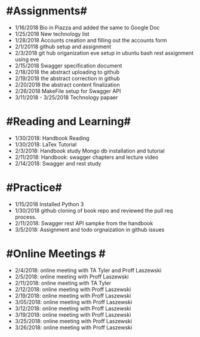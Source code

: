 #Assignments#
==
* 1/16/2018 Bio in Piazza and added the same to Google Doc
* 1/25/2018 New technology list
* 1/28/2018 Accounts creation and filling out the accounts form
* 2/1/20118 github setup and assignment
* 2/3/2018 
      git hub origanization
      eve setup in ubuntu bash
      rest assignment using eve
 * 2/15/2018 Swagger specification document
 * 2/18/2018 the abstract uploading to github
* 2/19/2018 the abstract correction in github
* 2/20/2018 the abstract content finalization
* 2/26/2018 MakeFile setup for Swagger API
* 3/11/2018 - 3/25/2018 Technology papaer

#Reading and Learning#
==
* 1/30/2018: Handbook Reading
* 1/30/2018: LaTex Tutorial
* 2/3/2018:
      Handbook study
      Mongo db installation and tutorial
 * 2/11/2018: Handbook: swagger chapters and lecture video
 * 2/14/2018: Swagger and rest study

#Practice#
==
* 1/15/2018 Installed Python 3
* 1/30/2018 github cloning  of book repo and reviewed the pull req process.
* 2/11/2018: Swagger rest API sampke from the handbook
* 3/5/2018: Assignment and todo orgnaization in github issues

#Online Meetings #
==
* 2/4/2018: online meeting with TA Tyler and Proff Laszewski
* 2/5/2018: online meeting with Proff Laszewski
* 2/11/2018: online meeting with TA Tyler
* 2/12/2018: online meeting with Proff Laszewski
* 2/19/2018: online meeting with Proff Laszewski
* 3/05/2018: online meeting with Proff Laszewski
* 3/12/2018: online meeting with Proff Laszewski
* 3/19/2018: online meeting with Proff Laszewski
* 3/25/2018: online meeting with Proff Laszewski
* 3/26/2018: online meeting with Proff Laszewski

